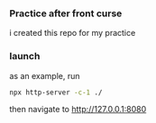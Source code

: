 ### Practice after front curse

i created this repo for my practice

### launch

as an example, run

```bash
npx http-server -c-1 ./
```

then navigate to http://127.0.0.1:8080
